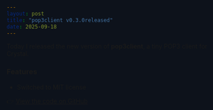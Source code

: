 ```yaml
---
layout: post
title: "pop3client v0.3.0released"
date: 2025-09-18
---
```


<style>
  html, body { background:#0d121b !important; }
</style>

Today I released the new version of **pop3client**, a tiny POP3 client for Crystal.

### Features
- Switched to MIT license

👉 [View the code on GitHub](https://github.com/chrisblunt-codes/pop3client)

